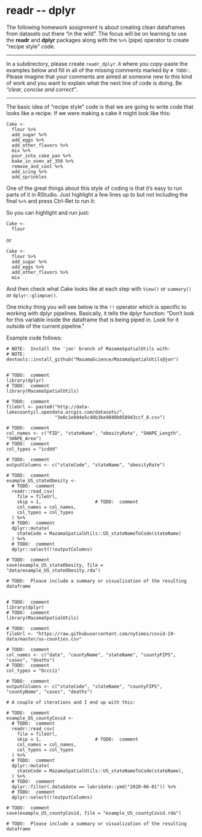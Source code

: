 # readr -- dplyr

The following homework assignment is about creating clean dataframes from 
datasets out there “in the wild”. The focus will be on learning to use the 
**readr** and **dplyr** packages along with the `%>%` (pipe) operator to create 
“recipe style” code.

-----

In a subdirectory, please create `readr_dplyr.R` where you copy-paste the 
examples below and fill in all of the missing comments marked by 
`# TODO:`. Please imagine that your comments are aimed at someone new 
to this kind of work and you want to explain what the next line of code is doing. 
Be _“clear, concise and correct”_.

-----

The basic idea of “recipe style” code is that we are going to write code that 
looks like a recipe. If we were making a cake it might look like this:

```
Cake <-
  flour %>%
  add_sugar %>%
  add_eggs %>%
  add_other_flavors %>%
  mix %>%
  pour_into_cake_pan %>%
  bake_in_oven_at_350 %>%
  remove_and_cool %>%
  add_icing %>%
  add_sprinkles
```

One of the great things about this style of coding is that it’s easy to run 
parts of it in RStudio. Just highlight a few lines up to but not including the 
final `%>%` and press Ctrl-Ret to run it:


So you can highlight and run just:

```
Cake <-
  flour
```

or

```
Cake <-
  flour %>%
  add_sugar %>%
  add_eggs %>%
  add_other_flavors %>%
  mix
```

And then check what Cake looks like at each step with `View()` or `summary()`
or `dplyr::glimpse()`.

One tricky thing you will see below is the `!!` operator which is specific to 
working with dplyr pipelines. Basically, it tells the dplyr function: “Don’t 
look for this variable inside the dataframe that is being piped in. Look for 
it outside of the current pipeline."

Example code follows:

```
# NOTE:  Install the 'jon' branch of MazamaSpatialUtils with:
# NOTE:    devtools::install_github("MazamaScience/MazamaSpatialUtils@jon") 


# TODO:  comment
library(dplyr)
# TODO:  comment
library(MazamaSpatialUtils)

# TODO:  comment
fileUrl <- paste0("http://data-lakecountyil.opendata.arcgis.com/datasets/",
                  "3e0c1eb04e5c48b3be9040b0589d3ccf_8.csv")

# TODO:  comment
col_names <- c("FID", "stateName", "obesityRate", "SHAPE_Length", "SHAPE_Area")
# TODO:  comment
col_types = "icddd"

# TODO:  comment
outputColumns <- c("stateCode", "stateName", "obesityRate")

# TODO:  comment
example_US_stateObesity <-
  # TODO:  comment
  readr::read_csv(
    file = fileUrl,
    skip = 1,                    # TODO:  comment
    col_names = col_names,
    col_types = col_types
  ) %>%
  # TODO:  comment
  dplyr::mutate(
    stateCode = MazamaSpatialUtils::US_stateNameToCode(stateName)
  ) %>%
  # TODO:  comment
  dplyr::select(!!outputColumns)

# TODO:  comment
save(example_US_stateObesity, file = "data/example_US_stateObesity.rda")

# TODO:  Please include a summary or visualization of the resulting dataframe


# TODO:  comment
library(dplyr)
# TODO:  comment
library(MazamaSpatialUtils)

# TODO:  comment
fileUrl <- "https://raw.githubusercontent.com/nytimes/covid-19-data/master/us-counties.csv"

# TODO:  comment
col_names <- c("date", "countyName", "stateName", "countyFIPS", "cases", "deaths")
# TODO:  comment
col_types = "Dcccii"

# TODO:  comment
outputColumns <- c("stateCode", "stateName", "countyFIPS", "countyName", "cases", "deaths")

# A couple of iterations and I end up with this:

# TODO:  comment
example_US_countyCovid <-
  # TODO:  comment
  readr::read_csv(
    file = fileUrl,
    skip = 1,                    # TODO:  comment
    col_names = col_names,
    col_types = col_types
  ) %>%
  # TODO:  comment
  dplyr::mutate(
    stateCode = MazamaSpatialUtils::US_stateNameToCode(stateName),
  ) %>%
  # TODO:  comment
  dplyr::filter(.data$date == lubridate::ymd("2020-06-01")) %>%
  # TODO:  comment
  dplyr::select(!!outputColumns)

# TODO:  comment
save(example_US_countyCovid, file = "example_US_countyCovid.rda")

# TODO:  Please include a summary or visualization of the resulting dataframe

```

